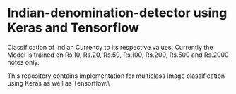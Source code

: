 # Indian-denomination-detector using Keras and Tensorflow
Classification of Indian Currency to its respective values.
Currently the Model is trained on Rs.10, Rs.20, Rs.50, Rs.100, Rs.200, Rs.500 and  Rs.2000 notes only.

This repository contains implementation for multiclass image classification using Keras as well as Tensorflow.\
